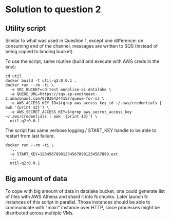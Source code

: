 # Solution to question 2

## Utility script

Similar to what was used in Question 1, except one difference: on consuming end of the channel,
messages are written to SQS (instead of being copied to landing bucket).

To use the script, same routine (build and execute with AWS creds in the env):
```
cd util
docker build -t util-q2:0.0.1 .
docker run --rm -ti \
  -e SRC_BUCKET=cd-test-annalise-ai-datalake \
  -e QUEUE_URL=https://sqs.ap-southeast-2.amazonaws.com/070364244157/queue-for-s3 \
  -e AWS_ACCESS_KEY_ID=$(grep aws_access_key_id ~/.aws/credentials | awk '{print $3}') \
  -e AWS_SECRET_ACCESS_KEY=$(grep aws_secret_access_key ~/.aws/credentials | awk '{print $3}') \
  util-q2:0.0.1
```

The script has same verbose logging / START_KEY handle to be able to restart from last failure. 
```
docker run --rm -ti \
  ...
  -e START_KEY=123456789012345678901234567890.ext
  ...
  util-q2:0.0.1
```

## Big amount of data

To cope with big amount of data in datalake bucket, one could generate list of files with AWS Athena
and shard it into N chunks. Later launch N instances of this script in parallel. Those instances should
be able to communicate with "main" instance over HTTP, since processes might be distributed across multiple
VMs.